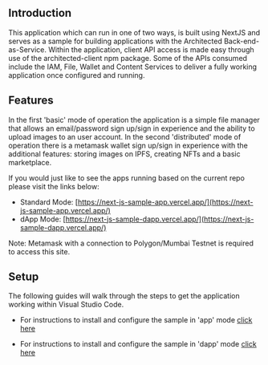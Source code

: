 ## Introduction

This application which can run in one of two ways, is built using NextJS and serves as a sample for building applications with the Architected Back-end-as-Service. Within the application, client API access is made easy through use of the architected-client npm package. Some of the APIs consumed include the IAM, File, Wallet and Content Services to deliver a fully working application once configured and running.

## Features

In the first 'basic' mode of operation the application is a simple file manager that allows an email/password sign up/sign in experience and the ability to upload images to an user account. In the second 'distributed' mode of operation there is a metamask wallet sign up/sign in experience with the additional features: storing images on IPFS, creating NFTs and a basic marketplace.

If you would just like to see the apps running based on the current repo please visit the links below:

- Standard Mode: [https://next-js-sample-app.vercel.app/](https://next-js-sample-app.vercel.app/)
- dApp Mode: [https://next-js-sample-dapp.vercel.app/](https://next-js-sample-dapp.vercel.app/)

Note: Metamask with a connection to Polygon/Mumbai Testnet is required to access this site.

## Setup

The following guides will walk through the steps to get the application working within Visual Studio Code.

- For instructions to install and configure the sample in 'app' mode [click here ](/app.md)

- For instructions to install and configure the sample in 'dapp' mode [click here ](/dapp.md)
